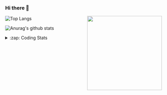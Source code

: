 ### Hi there 👋

<!--
**tao8687/tao8687** is a ✨ _special_ ✨ repository because its `README.md` (this file) appears on your GitHub profile.

Here are some ideas to get you started:

- 🔭 I’m currently working on ...
- 🌱 I’m currently learning ...
- 👯 I’m looking to collaborate on ...
- 🤔 I’m looking for help with ...
- 💬 Ask me about ...
- 📫 How to reach me: ...
- 😄 Pronouns: ...
- ⚡ Fun fact: ...
-->

<img align='right' src="https://media.giphy.com/media/M9gbBd9nbDrOTu1Mqx/giphy.gif" width="240">

  
![Top Langs](https://github-readme-stats.vercel.app/api/top-langs/?username=tao8687&layout=compact&title_color=23238E&text_color=A67D3D)

![Anurag's github stats](https://github-readme-stats.vercel.app/api?username=tao8687&show_icons=true&&text_color=A67D3D&title_color=23238E&show_icons=false&count_private=true&hide=stars)

<details>
  <summary>:zap: Coding Stats</summary>
  <br>
    
<!--START_SECTION:waka-->

```txt
From: 03 March 2025 - To: 10 March 2025

C++                7 hrs 54 mins   ██████████████░░░░░░░░░░░   55.82 %
YAML               2 hrs 2 mins    ███▓░░░░░░░░░░░░░░░░░░░░░   14.38 %
Markdown           1 hr 14 mins    ██▒░░░░░░░░░░░░░░░░░░░░░░   08.78 %
Other              1 hr 2 mins     ██░░░░░░░░░░░░░░░░░░░░░░░   07.39 %
C                  1 hr 1 min      █▓░░░░░░░░░░░░░░░░░░░░░░░   07.25 %
```

<!--END_SECTION:waka-->
</details>
